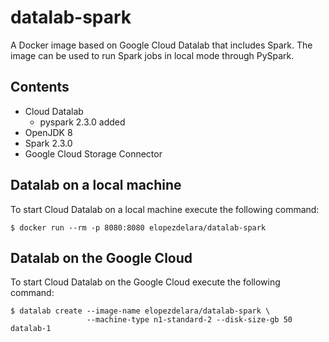 # datalab-spark

A Docker image based on Google Cloud Datalab that includes Spark. The image can be used to run Spark jobs in local mode through PySpark.

## Contents

- Cloud Datalab
    - pyspark 2.3.0 added
- OpenJDK 8
- Spark 2.3.0
- Google Cloud Storage Connector

## Datalab on a local machine

To start Cloud Datalab on a local machine execute the following command:

```
$ docker run --rm -p 8080:8080 elopezdelara/datalab-spark
```

## Datalab on the Google Cloud

To start Cloud Datalab on the Google Cloud execute the following command:

```
$ datalab create --image-name elopezdelara/datalab-spark \
                 --machine-type n1-standard-2 --disk-size-gb 50 datalab-1
```